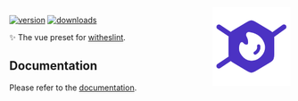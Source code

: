 <!-- Badges -->
[src-version]: https://img.shields.io/npm/v/@witheslint/preset-vue?style=flat&color=444&label=version
[src-download]: https://img.shields.io/npm/dm/@witheslint/preset-vue?style=flat&color=444&label=download
[href-npm]: https://npmjs.com/package/@witheslint/preset-vue

<img src="https://github.com/witheslint/static/raw/main/icons/witheslint.svg" alt="witheslint" align="right" width="140" height="140">

[![version][src-version]][href-npm]
[![downloads][src-download]][href-npm]

✨ The vue preset for [witheslint](https://github.com/witheslint/witheslint).

## Documentation

Please refer to the [documentation](https://witheslint.github.io/integrations/vue).
